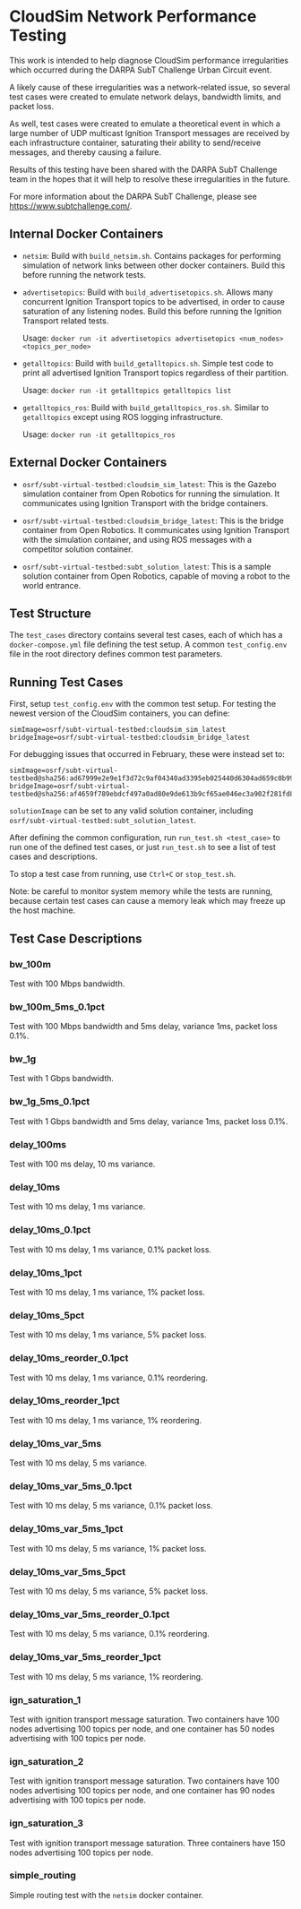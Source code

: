 # CloudSim Network Performance Testing

This work is intended to help diagnose CloudSim performance irregularities
which occurred during the DARPA SubT Challenge Urban Circuit event.

A likely cause of these irregularities was a network-related issue, so
several test cases were created to emulate network delays, bandwidth limits,
and packet loss. 

As well, test cases were created to emulate a theoretical event in which 
a large number of UDP multicast Ignition Transport messages are received by
each infrastructure container, saturating their ability to send/receive
messages, and thereby causing a failure.

Results of this testing have been shared with the DARPA SubT Challenge team
in the hopes that it will help to resolve these irregularities in the future.

For more information about the DARPA SubT Challenge, please see
https://www.subtchallenge.com/.

## Internal Docker Containers

- `netsim`: Build with `build_netsim.sh`. Contains packages for performing
  simulation of network links between other docker containers. Build this
  before running the network tests.

- `advertisetopics`: Build with `build_advertisetopics.sh`. Allows many 
  concurrent Ignition Transport topics to be advertised, in order to cause
  saturation of any listening nodes. Build this before running the 
  Ignition Transport related tests.

  Usage: `docker run -it advertisetopics advertisetopics <num_nodes> <topics_per_node>`

- `getalltopics`: Build with `build_getalltopics.sh`. Simple test code
  to print all advertised Ignition Transport topics regardless of their
  partition.

  Usage: `docker run -it getalltopics getalltopics list`

- `getalltopics_ros`: Build with `build_getalltopics_ros.sh`. Similar
  to `getalltopics` except using ROS logging infrastructure.

  Usage: `docker run -it getalltopics_ros`

## External Docker Containers

- `osrf/subt-virtual-testbed:cloudsim_sim_latest`: This is the Gazebo 
  simulation container from Open Robotics for running the simulation. 
  It communicates using Ignition Transport with the bridge containers.

- `osrf/subt-virtual-testbed:cloudsim_bridge_latest`: This is the bridge
  container from Open Robotics. It communicates using Ignition Transport
  with the simulation container, and using ROS messages with a competitor
  solution container.

- `osrf/subt-virtual-testbed:subt_solution_latest`: This is a sample
  solution container from Open Robotics, capable of moving a robot to the
  world entrance.

## Test Structure

The `test_cases` directory contains several test cases, each of which
has a `docker-compose.yml` file defining the test setup. A common
`test_config.env` file in the root directory defines common test parameters.

## Running Test Cases

First, setup `test_config.env` with the common test setup. For testing
the newest version of the CloudSim containers, you can define:

```
simImage=osrf/subt-virtual-testbed:cloudsim_sim_latest
bridgeImage=osrf/subt-virtual-testbed:cloudsim_bridge_latest
```

For debugging issues that occurred in February, these were instead set to:

```
simImage=osrf/subt-virtual-testbed@sha256:ad67999e2e9e1f3d72c9af04340ad3395eb025440d6304ad659c0b99bba83019
bridgeImage=osrf/subt-virtual-testbed@sha256:af4659f789ebdcf497a0ad80e9de613b9cf65ae046ec3a902f281fd835b8a317
```

`solutionImage` can be set to any valid solution container, including 
`osrf/subt-virtual-testbed:subt_solution_latest`.

After defining the common configuration, run `run_test.sh <test_case>` to run 
one of the defined test cases, or just `run_test.sh` to see a list of test 
cases and descriptions.

To stop a test case from running, use `Ctrl+C` or `stop_test.sh`.

Note: be careful to monitor system memory while the tests are running, because
certain test cases can cause a memory leak which may freeze up the host
machine.

## Test Case Descriptions

### bw_100m
Test with 100 Mbps bandwidth.

### bw_100m_5ms_0.1pct
Test with 100 Mbps bandwidth and 5ms delay, variance 1ms, packet loss 0.1%.

### bw_1g
Test with 1 Gbps bandwidth.

### bw_1g_5ms_0.1pct
Test with 1 Gbps bandwidth and 5ms delay, variance 1ms, packet loss 0.1%.

### delay_100ms
Test with 100 ms delay, 10 ms variance.

### delay_10ms
Test with 10 ms delay, 1 ms variance.

### delay_10ms_0.1pct
Test with 10 ms delay, 1 ms variance, 0.1% packet loss.

### delay_10ms_1pct
Test with 10 ms delay, 1 ms variance, 1% packet loss.

### delay_10ms_5pct
Test with 10 ms delay, 1 ms variance, 5% packet loss.

### delay_10ms_reorder_0.1pct
Test with 10 ms delay, 1 ms variance, 0.1% reordering.

### delay_10ms_reorder_1pct
Test with 10 ms delay, 1 ms variance, 1% reordering.

### delay_10ms_var_5ms
Test with 10 ms delay, 5 ms variance.

### delay_10ms_var_5ms_0.1pct
Test with 10 ms delay, 5 ms variance, 0.1% packet loss.

### delay_10ms_var_5ms_1pct
Test with 10 ms delay, 5 ms variance, 1% packet loss.

### delay_10ms_var_5ms_5pct
Test with 10 ms delay, 5 ms variance, 5% packet loss.

### delay_10ms_var_5ms_reorder_0.1pct
Test with 10 ms delay, 5 ms variance, 0.1% reordering.

### delay_10ms_var_5ms_reorder_1pct
Test with 10 ms delay, 5 ms variance, 1% reordering.

### ign_saturation_1
Test with ignition transport message saturation. Two containers have 100 nodes
advertising 100 topics per node, and one container has 50 nodes advertising
with 100 topics per node.

### ign_saturation_2
Test with ignition transport message saturation. Two containers have 100 nodes
advertising 100 topics per node, and one container has 90 nodes advertising
with 100 topics per node.

### ign_saturation_3
Test with ignition transport message saturation. Three containers have 150 nodes
advertising 100 topics per node.

### simple_routing
Simple routing test with the `netsim` docker container.

